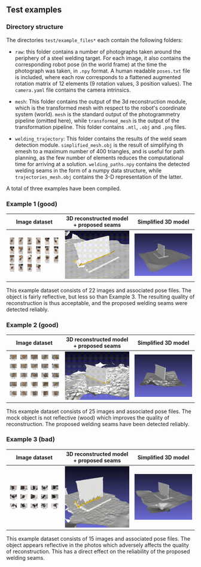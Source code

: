 ## Test examples

### Directory structure

The directories `test/example_files*` each contain the following folders:

- `raw`: this folder contains a number of photographs taken around the periphery of a steel welding target. For each image, it also contains the corresponding robot pose (in the world frame) at the time the photograph was taken, in `.npy` format. A human readable `poses.txt` file is included, where each row corresponds to a flattened augmented rotation matrix of 12 elements (9 rotation values, 3 position values). The `camera.yaml` file contains the camera intrinsics.

- `mesh`: This folder contains the output of the 3d reconstruction module, which is the transformed mesh with respect to the robot's coordinate system (world). `mesh` is the standard output of the photogrammetry pipeline (omitted here), while `transformed_mesh` is the output of the transformation pipeline. This folder contains `.mtl`, `.obj` and `.png` files.

- `welding_trajectory`: This folder contains the results of the weld seam detection module. `simplified_mesh.obj` is the result of simplifying th emesh to a maximum number of 400 triangles, and is useful for path planning, as the few number of elements reduces the computational time for arriving at a solution. `welding_paths.npy` contains the detected welding seams in the form of a numpy data structure, while `trajectories_mesh.obj` contains the 3-D representation of the latter. 

A total of three examples have been compiled.

### Example 1 (good)

| Image dataset | 3D reconstructed model + proposed seams | Simplified 3D model |
|---------------|-----------------------------------------|---------------------|
|   <img src="assets/example_1_collage.png" width="300">            |      <img src="assets/example_1_reconstruction.gif" width="320">                                 |          <img src="assets/example_1_simplified_mesh.png" width="320">            |

This example dataset consists of 22 images and associated pose files. The object is fairly reflective, but less so than Example 3. The resulting quality of reconstruction is thus acceptable, and the proposed welding seams were detected reliably.

### Example 2 (good)

| Image dataset | 3D reconstructed model + proposed seams | Simplified 3D model |
|---------------|-----------------------------------------|---------------------|
|   <img src="assets/example_2_collage.png" width="300">            |      <img src="assets/example_2_reconstruction.gif" width="320">                                 |          <img src="assets/example_2_simplified_mesh.png" width="320">            |

This example dataset consists of 25 images and associated pose files. The mock object is not reflective (wood) which improves the quality of reconstruction. The proposed welding seams have been detected reliably. 

### Example 3 (bad)

| Image dataset | 3D reconstructed model + proposed seams | Simplified 3D model |
|---------------|-----------------------------------------|---------------------|
|   <img src="assets/example_3_collage.png" width="300">            |      <img src="assets/example_3_reconstruction.gif" width="320">                                 |          <img src="assets/example_3_simplified_mesh.png" width="320">            |

This example dataset consists of 15 images and associated pose files. The object appears reflective in the photos which adversely affects the quality of reconstruction. This has a direct effect on the reliability of the proposed welding seams. 

